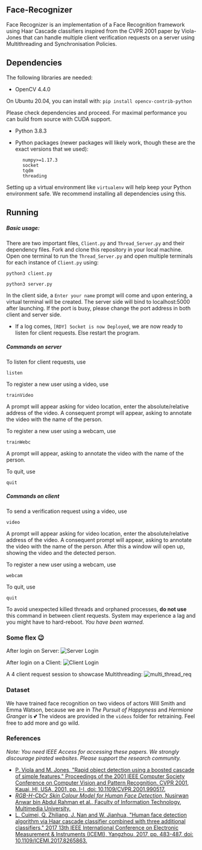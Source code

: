 ## Face-Recognizer

Face Recognizer is an implementation of a Face Recognition framework using Haar Cascade classifiers inspired from the CVPR 2001 paper by Viola-Jones that can handle multiple client verification requests on a server using Multithreading and Synchronisation Policies.

Dependencies
------------

The following libraries are needed:

* OpenCV 4.4.0 

On Ubuntu 20.04, you can install with: `pip install opencv-contrib-python`

Please check dependencies and proceed. For maximal performance you can build from source with CUDA support.

* Python 3.8.3

* Python packages (newer packages will likely work, though these are the exact versions that we used):
```
      numpy>=1.17.3
      socket
      tqdm
      threading
```
Setting up a virtual environment like `virtualenv`  will help keep your Python environment safe. We recommend installing all dependencies using this.

Running
-------

##### Basic usage:

There are two important files, `Client.py` and `Thread_Server.py` and their dependency files. Fork and clone this repository in your local machine. Open one terminal to run the `Thread_Server.py` and open multiple terminals for each instance of `Client.py` using:
``` console
python3 client.py
```
``` console
python3 server.py
```
In the client side, a `Enter your name` prompt will come and upon entering, a virtual terminal will be created. The server side will bind to localhost:5000 after launching. If the port is busy, please change the port address in both client and server side. 
* If a log comes, `[RDY] Socket is now Deployed`, we are now ready to listen for client requests. Else restart the program.

##### Commands on server

To listen for client requests, use
```console
listen
```

To register a new user using a video, use
```console
trainVideo
```

A prompt will appear asking for video location, enter the absolute/relative address of the video. A consequent prompt will appear, asking to annotate the video with the name of the person.

To register a new user using a webcam, use
```console
trainWebc
```
A prompt will appear, asking to annotate the video with the name of the person.

To quit, use
```console
quit
```

##### Commands on client

To send a verification request using a video, use
```console
video
```

A prompt will appear asking for video location, enter the absolute/relative address of the video. A consequent prompt will appear, asking to annotate the video with the name of the person. After this a window will open up, showing the video and the detected person.

To register a new user using a webcam, use
```console
webcam
```

To quit, use
```console
quit
```
To avoid unexpected killed threads and orphaned processes, **do not use** this command in between client requests. System may experience a lag and you might have to hard-reboot. *You have been warned.*

### Some flex :wink:
After login on Server:
![Server Login](Assets/server_login.png)

After login on a Client:
![Client Login](Assets/client_login.png)

A 4 client request session to showcase Multithreading:
![multi_thread_req](Assets/request1.png)

### Dataset

We have trained face recognition on two videos of actors Will Smith and Emma Watson, because we are in *The Pursuit of Happyness* and *Hermione Granger* is :two_hearts: The videos are provided in the ```videos``` folder for retraining. Feel free to add more and go wild.

### References
*Note: You need IEEE Access for accessing these papers. We strongly discourage pirated websites. Please support the research community.*
* [P. Viola and M. Jones, "Rapid object detection using a boosted cascade of simple features," Proceedings of the 2001 IEEE Computer Society Conference on Computer Vision and Pattern Recognition. CVPR 2001, Kauai, HI, USA, 2001, pp. I-I, doi: 10.1109/CVPR.2001.990517.](https://ieeexplore.ieee.org/document/990517)
* [*RGB-H-CbCr Skin Colour Model for Human Face Detection*, Nusirwan Anwar bin Abdul Rahman et al., Faculty of Information Technology, Multimedia University.](http://citeseerx.ist.psu.edu/viewdoc/download?doi=10.1.1.718.1964&rep=rep1&type=pdf)
* [L. Cuimei, Q. Zhiliang, J. Nan and W. Jianhua, "Human face detection algorithm via Haar cascade classifier combined with three additional classifiers," 2017 13th IEEE International Conference on Electronic Measurement & Instruments (ICEMI), Yangzhou, 2017, pp. 483-487, doi: 10.1109/ICEMI.2017.8265863.](https://ieeexplore.ieee.org/document/8265863)
